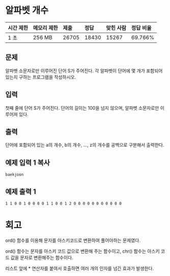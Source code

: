 # 알파벳 개수

| 시간 제한 | 메모리 제한 | 제출  | 정답  | 맞힌 사람 | 정답 비율 |
| :-------- | :---------- | :---- | :---- | :-------- | :-------- |
| 1 초      | 256 MB      | 26705 | 18430 | 15267     | 69.766%   |

## 문제

알파벳 소문자로만 이루어진 단어 S가 주어진다. 각 알파벳이 단어에 몇 개가 포함되어 있는지 구하는 프로그램을 작성하시오.

## 입력

첫째 줄에 단어 S가 주어진다. 단어의 길이는 100을 넘지 않으며, 알파벳 소문자로만 이루어져 있다.

## 출력

단어에 포함되어 있는 a의 개수, b의 개수, …, z의 개수를 공백으로 구분해서 출력한다.

## 예제 입력 1 복사

```
baekjoon
```

## 예제 출력 1 

```
1 1 0 0 1 0 0 0 0 1 1 0 0 1 2 0 0 0 0 0 0 0 0 0 0 0
```

# 회고

ord() 함수를 이용해 문자를 아스키코드로 변환하여 풀어야하는 문제였다.

ord() 함수는 문자를 아스키 코드 값으로 변환해 주는 함수이고, chr() 함수는 아스키 코드 값을 문자로 변환해주는 함수이다.

리스트 앞에 * 연산자를 붙여서 호출하면 여러 개의 인자를 넘긴 효과가 발생한다.